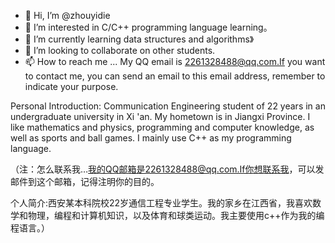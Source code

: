 - 👋 Hi, I’m @zhouyidie
- 👀 I’m interested in C/C++ programming language learning。
- 🌱 I’m currently learning data structures and algorithms》
- 💞️ I’m looking to collaborate on other students.
- 📫 How to reach me ... My QQ email is 2261328488@qq.com.If you want to contact me, you can send an email to this email address, remember to indicate your purpose.

<!---
zhousandie/zhousandie is a ✨ special ✨ repository because its `README.md` (this file) appears on your GitHub profile.
You can click the Preview link to take a look at your changes.
--->

Personal Introduction: Communication Engineering student of 22 years in an undergraduate university in Xi 'an. My hometown is in Jiangxi Province. I like mathematics and physics, programming and computer knowledge, as well as sports and ball games. I mainly use C++ as my programming language.


（注：怎么联系我…我的QQ邮箱是2261328488@qq.com.If你想联系我，可以发邮件到这个邮箱，记得注明你的目的。

个人简介:西安某本科院校22岁通信工程专业学生。我的家乡在江西省，我喜欢数学和物理，编程和计算机知识，以及体育和球类运动。我主要使用c++作为我的编程语言。）
